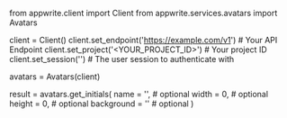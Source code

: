 from appwrite.client import Client
from appwrite.services.avatars import Avatars

client = Client()
client.set_endpoint('https://example.com/v1') # Your API Endpoint
client.set_project('<YOUR_PROJECT_ID>') # Your project ID
client.set_session('') # The user session to authenticate with

avatars = Avatars(client)

result = avatars.get_initials(
    name = '<NAME>', # optional
    width = 0, # optional
    height = 0, # optional
    background = '' # optional
)
